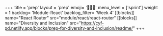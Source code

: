 +++
title = 'prep'
layout = 'prep'
emoji= '🧑🏾‍💻'
menu_level = ['sprint']
weight = 1
backlog= 'Module-React'
backlog_filter= 'Week 4'
[[blocks]]
name="React Router"
src="module/react/react-router"
[[blocks]]
name="Diversity and Inclusion"
src="https://cyf-pd.netlify.app/blocks/prep-for-diversity-and-inclusion/readme/"
+++
